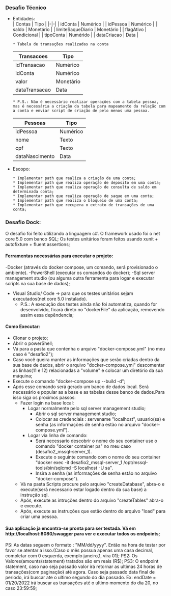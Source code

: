 ### Desafio Técnico  
  - Entidades:   
    | Contas | Tipo |
    |-|-|
    | idConta | Numérico |
    | idPessoa | Numérico |
    | saldo | Monetário |
    | limiteSaqueDiario | Monetário |
    | flagAtivo | Condicional |
    | tipoConta | Numérido |
    | dataCriacao | Data |

    ```
    * Tabela de transações realizadas na conta
    ```
    | Transacoes | Tipo |
    |-|-|
    | idTransacao | Numérico |
    | idConta | Numérico |
    | valor | Monetário |
    | dataTransacao | Data |

    ```
    * P.S.: Não é necessário realizar operações com a tabela pessoa, mas é necessária a criação da tabela para mapeamento da relação com a conta e enviar script de criação de pelo menos uma pessoa.
    ```

    | Pessoas | Tipo |
    |-|-|
    | idPessoa | Numérico |
    | nome | Texto |
    | cpf | Texto |
    | dataNascimento | Data |    

  - Escopo:
    ```
    * Implementar path que realiza a criação de uma conta;
    * Implementar path que realiza operação de depósito em uma conta;
    * Implementar path que realiza operação de consulta de saldo em determinada conta;
    * Implementar path que realiza operação de saque em uma conta;
    * Implementar path que realiza o bloqueio de uma conta;
    * Implementar path que recupera o extrato de transações de uma conta;
    ```

### Desafio Dock:
O desafio foi feito utilizando a linguagem c#.
O framework usado foi o net core 5.0 com banco SQL;
Os testes unitários foram feitos usando xunit + autofixture + fluent assertions;

#### Ferramentas necessárias para executar o projeto:
 -Docker (através do docker compose, um comando, será provisionado o ambiente).
 -PowerShell (executar os comandos do docker);
 -Sql server management studio (ou alguma outra ferramenta para logar e executar scripts na sua base de dados);
 - Visual Studio/ Code -> para que os testes unitários sejam executados(net core 5.0 instalado).  
    * P.S.: A execução dos testes ainda não foi automatiza, quando for desenvolvido, ficará direto no "dockerFile" da aplicação, removendo assim essa depêndencia;   
	
#### Como Executar:
- Clonar o projeto;
- Abrir o powerShell;
- Vá para a pasta que contenha o arquivo "docker-compose.yml" (no meu caso é "desafio2");
- Caso você queira manter as informações que serão criadas dentro da sua base de dados, abrir o arquivo "docker-compose.yml" descomentar as linhas(11 e 12) relacionadas a "volume" e colocar um diretório da sua máquina;
- Execute o comando "docker-compose up --build -d";
- Após esse comando será gerado um banco de dados local. Será necessário e popular as a base e as tabelas desse banco de dados.Para isso siga os proximos passos:
	- Fazer login na base local:
		- Logar normalmente pelo sql server management studio;
		  - Abrir o sql server management studio;
		  - Colocar as credenciais : servename "localhost", usuario(sa) e senha (as informações de senha estão no arquivo "docker-compose.yml").
	    - Logar via linha de comando:
			- Será necessario descobrir o nome do seu container use o comando "docker container ps" no meu caso (desafio2_mssql-server_1).
			- Execute o seguinte comando com o nome do seu container "docker exec -it desafio2_mssql-server_1 /opt/mssql-tools/bin/sqlcmd -S localhost -U sa".
			- Insira a senha (as informações de senha estão no arquivo "docker-compose").
	- Vá na pasta Scripts procure pelo arquivo "createDatabase", abra-o e execute(será necessario estar logado dentro da sua base) a instrução sql.
	- Após, execute as intruções dentro do arquivo  "createTables" abra-o  e execute.
	- Após, execute as instruções que estão dentro do arquivo "load" para criar uma pessoa.
	
#### Sua aplicação ja encontra-se pronta para ser testada. Vá em http://localhost:8080/swagger para ver e executar todos os endpoints;

PS: As datas seguem o formato : "MM/dd/yyyy". Então na hora de testar por favor se atentar a isso.(Caso o mês possua apenas uma casa decimal, completar com 0 esquerda, exemplo janeiro,1, vira 01);
PS2: Os Valores(amounts/statement) tratados são em reais (R$);
PS3: O endpoint statement, caso nao seja passado valor irá retornar as ultimas 24 horas de transações(com paginação) até agora.
	Caso seja passado data final de periodo, irá buscar ate o ultimo segundo do dia passado. Ex: endDate = 01/20/2022 irá buscar as transações até o ultimo momento do dia 20, no caso 23:59:59;
